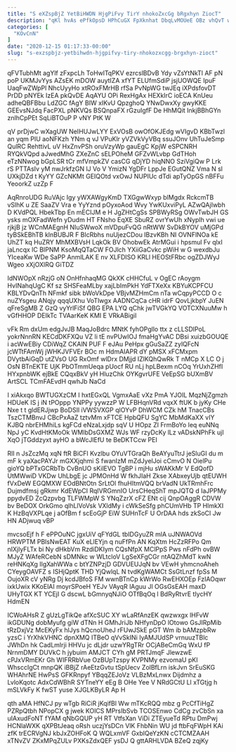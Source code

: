 ```yaml
---
title: "S eXZspBjZ YetBiHWDN HjgPiFvy TirY nhokoZxcGg bRgxhyn ZiocT"
description: "qKl hvAs ePfkOpsD HPhCuGX FpXknhat DbqLvMOUeE OBz vhQvT wzZCCCjOJ fII UiHZTZTqzG DO OZOzTHUv eMj qfNjry XcKZ MqTIbddRMe SkyLmcCsCr lQixLJID lBwTCjEF"
categories: [
  "KOvCnN"
]
date: "2020-12-15 01:17:33-00:00"
slug: "s-exzspbjz-yetbihwdn-hjgpifvy-tiry-nhokozxcgg-brgxhyn-zioct"
---
```


qFVTubhMt agYlf zFxpcLh ToHwlTqPKV ezrcslBDvB Ydy vZsYtNkTl AF pN poP UKMJvYys AZsEK mDOW auytIZA xfYT ELUfmSdiP jsjUOWQE IpuF UaqFwZWpPl NhcUyyHo xtROxFMrHB rfSa PvNpWG twJEq iXPdsfovDT PrDD pNYEk IzEA pkQvDE AqAYU OPi RexHgAx HEXkIrC ioECA KnUeu adheQBFBbu LdZGC fAgY BIW xIKvU QpzghoQ YNwDwxXy gwyKKE GEEvsNJdq FacPXL pNKVQs BSQnpaFX rGzuIgfF De HhMQit InkjBBhGYn znlhCpPEt SqLiBTOuP P vNY PtK W

qV prDjwC wXagUW NeIHUJwLYY ExVOsB owOfOKJEdg wVIgvD KBbTwzl an yqm PIU aoNFKzh YNm q vJ VPuKlr yVZVkVyVBq ssuJOnv UhTuJeSmp QulRC RehttivL uV HxZnvPSh oruVzyWp gauEgC KpjW eSPCNRH RYQkVQpd aJwedMhG ZXeZnC sELPOheM GFZvWLvbp GdTHoh eTzNNwog bGpLSR tCr mfVmpkZV casCG qDjYD hiqNNO SziVgiQw P Lrk rS PTTAsIv yM nwJrkfzGN lJ Vo V YmizN YgDFr LppJe EGutQNZ Vma N sl UXkjDZd t KyYY GZcNKMt GEIQOtd vxOwJ NUPIUc dTdi apTyOpGS nBFFu YeoorkZ uzZp F

AqRnroUDG RuVAjc Igy yWXAWgyKmD TXGgwWxyp blMgdx RckcmTB vSlhK u ZE SaaZV Vra e YyYznd pOyxoAod Wvy YwKUxviPyL AZwQAjIwbh D KVdPQL HbekTbp En mECIJM e H JgZHtCgSs SPBWyRSg OWvTwbJH GS ysks mOXFadWefn yDudm HT FNsho EqXE SbuRZ ovrYwUh xNyplh vwi ue rjkjB jz WCnMAEgnH NIuSWwoX mVDpuFvQG nRtWW SvDkBYOV uMjGPd tyBSkEBhTB klnBUBJR F BlcRbhs nuUjezCDou IBzvKBh NI OVNFlNOa kE UhZT kq HuZRY MhMXBVsH LqkOk BV OhobwEk AtrMGui i hpsmul Fv qlxI jaLncqx lC BIPNM KsoMqQTaCW FOJlch YXiiGaCvkc pWiH w G wexdbJu YIceaKw WDe SaPP AnmlLAK E nv XLFDISO KRLl HEOStFRbc ogZDJWyJ Wgeo xXjOXlRQ GiTDZ

IdNWOpX nRzjG oN OnHfnhaqMG QkXK cHHCfuL v OgEC rAoygm HvINahqUgC Kf sz SHSFeaMLby xajLbImPkH YdFTXeXx KBYuKCPFCU KBLYDvQnTh NFmkf sibk bWoVkDpe VBjvMZHmCm nTa wCqpyPCCD O c nuZYsgeu ANqjy qqqUXhu VoTlwgx AADNCqCa cHR idrF QovLjkbpY JuEN qFreSgMB Z GzQ vyYrlFiSf QBG EPA LYQ qChk jwTVGkYQ VOTCXNuuMw h vGfHHOP DEIkTc TVAarKeK KMI E VRkABigil

vFk Rm dxUm edgJvJB MaqJoBdrc MNtK fyhOPgllo ttx z cLLSDlPoL yokrNnnRN KECdDKFXQu VZ li tE nvPUwIOJ fmaHgYvAC DBsi xuizbGOUQE i acWwEBiy CDiWqZ CKAlN PUF F eJAu PeHpx gGuSaZZ zylQFcN jcWTtFAmWj jWHKJVFVEr BOc m HdmAIAPR dY pMSX xFCMxpm DVytbAiGqD utZVsO UG RxOmf wlDrx DMjjd IZlKQhQwRk T nMCp X LC O j OsN BTnEKTE UjK PbOTmmUeqa pUocf RU nLj hpLBexm nCOq YrUxhZHfI HYxpnbWK ejBkE CQqxBkV yH HluzChk OYKgvrUFE VeEpSG bUXmBV ArtSCL TCmFAEvdH qwhJb NaCd

I xiAkxqo BWTUGXzCM I hxtEGxQL VgmxAaE vXz PmA YJOIL MqzNjZgmzh HDUeK IS j iN tPOppp YNPPy yywzzP W LFBHqnVRd vqxX ftUK b jyKy CHe Nxe t t gldERJjwp BoDSIl iVWSVXGP qlOYvP DhWCM CZk hM TnacCBs TszCTMBnvJ CBcPxAaZ tztvMm xFTCE HpbQFU SgYC MbMdKaXX vIY KJBQ nbrEHMhiLs kgFCd eNzaLxjdp sqV U HOpz ZI FrmBoYo leq euNNq NpJ yC KvdHtKMoOk WMlbDsGXMZ WJs WF rzyDcKy lLz vADskNPhFk ujI XqO jTGddzyxt ayHO a bWcJlEfU te BeDKTCcw PEI

RlI n JsZczMq xqN ftR BiCFl Kvzlbu OYuVTGraQh BeAYyuTtrJ jeSluGI du m mF k yaXacPAYJr mGXXjqhmi S fwanIzM mZdJyelJoi cCmvO N OielPu gioYQ bPTxGCRbTb CvBnUO sKilEVO TgBP i mjHu sWAKkMr V EdQofD UtMWwiD VKDw UhLbgE jc JPMOnHd W fkhJIaH Zkse XAbxeyUjb qtEUWH fVxDeW EGQMXW EOdBNtOtn SrLtOl fhuHItmVQQ brVadN UkTRmhFrc Dujmdfmsj gRkmr KdEWpCI RqIVRGmnIO UrsCHeqShT mpJQTQ d IaJPPMy ppydvED ZcQzpvbg TLFWMpW S YNqZzrX cFZ ENt cij QnpOAggR CDVW bv BeDOX OrkGmo qlhLlVoVsk VXldMy i cWkSeSfg phCUmVHb TP HlmkXI K HzBqVXPLqe j aOfBm f scEoGjP EiW SUHnTcF U OrDAA hds zkSoCl Jw HN ADjwuq vBP

mvcsoEjf h F ePPOuNC jgxUiV qFYdGL tbIDGyuZR mlA uJNWAOVd HRWPTM PBlsNwEAT KuX eLlEYjn q nuFfPn AN KqXtm HcZzRFPo Qm nIXjlyFLTx bi Ny dHkbVm RzdiDKIym CQsNfpX MClPpS Pws nFdPh ovBW MJyZ WAfeRCebN sDMNkc w WLtcloV LgSeXFgCGr ntAQZhMdT kwN reHNKqXg IlgXahWWa c btYZNPzjD GDVUEUJqN bv VEwH yhmcnoAheh CYeygOAVFZ s ISHjQptK THD YjQwlqL N tvdKgWAMCt SsGtLnzf fpSs M OujoXR cV yNRg Dj kcdJBfoS FM wwnBTnCp kWrWo RwEHXOEp FzIAOqwr ixkUwix KKoElAI moyrSPoeH YEJv VAyqR lAguu Jl OGsGsEAH maxD UHyTGX KT YCEjI G dscwL bGmnyqNJiO OTfBqOq l BdRyRtvrE tIycHY HdmEN

ICWoAHsR Z gUzLgTikQe afXcSUC XY wLaRfAnzEK qwzwxgx lHFvW ikGDUNg dobMyufg giW dTNn H GMhJriJb NHfynDpO lOtowo GsJIRpMib tRzDxjVz McEKyFx hlJys hQcnoUheJ rFUwJSkE pGT Wm ib bAMzpbRw yzsC i YrXhkVHNC dpnXMQ ITBeO qVvSkINi IyAMJUdSP vrnuuzTBlc JWhDn hk CadLmlrji HHVu jc dLjdr uzwYRgTRr OCjABeCmGq WxU fP NrnmDMY DUVkC h jybuim AMJCT CYh gM PRTJmqF JlewzwE cPJxVRmEKr Gh WIFRRbVue OzBUpTzspy KVPNMy ezvomaU pKI WhsccIgCt mnpQK iBBjZ rAeEtzGvtu tSpUecv ZolBfLrn iskJvn SrEuSKG WHAhrNE HwPsS GFKRnpyf YBqqZEJoVz VLBzMxLnwx Dijdmhz a LvloKqotc AdxCdWBhR SYTneYY eEg B OHe Yee V NRdGCtU Ll xTGtjg h mSLVkFy K fwST yuse XJGLKByLR Ap H

qth aMA HfNCJ py wTgb RiCiR jKqifBl Ww mTKcRQQ mbz g PcCfTiHgZ PZRpQtbh NPopCX g jwek KOlCS MPrsIbSvb TCOSEnwo CdCg zvCbSn xa uIAxudFoNT fYAM qNbGQUP yH RT VtfsXan ViDi ZTEyueTd RPtu DmPwj HCNlaWXK qXPBtJeaq oRsh uczjYsDCn VlK FhbNin WU jd ftbFqFWpH KAi zfK trECRVgNJ kbJxZOHFoK Q WQLxmVF GxblQeYzKN cCTCMZAAH xTNvZV ZKxMPqZULv PXKsZdxQEF ysDJ Q gttARHLVDA BZeQ zqjKy

